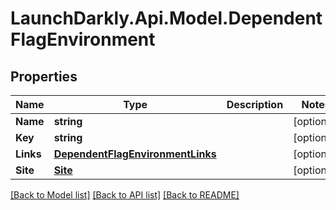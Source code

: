 # LaunchDarkly.Api.Model.DependentFlagEnvironment
## Properties

Name | Type | Description | Notes
------------ | ------------- | ------------- | -------------
**Name** | **string** |  | [optional] 
**Key** | **string** |  | [optional] 
**Links** | [**DependentFlagEnvironmentLinks**](DependentFlagEnvironmentLinks.md) |  | [optional] 
**Site** | [**Site**](Site.md) |  | [optional] 

[[Back to Model list]](../README.md#documentation-for-models) [[Back to API list]](../README.md#documentation-for-api-endpoints) [[Back to README]](../README.md)

